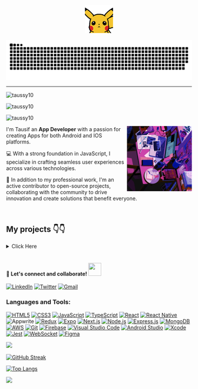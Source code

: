 





  <!--  HI PIKACHU  -->
<h1 align="center"  ><img align="center" src="pikachu-pokemon.gif" align="right" width="15%" alt="pikachu-hi"></h1>

<!-- <img src="https://raw.githubusercontent.com/fykaa/fykaa/f7dcb2f636c080f07db0b7795c379df375b31567/contributiongrid.svg" alt="taussy10" /></a> -->

<picture>
  <source media="(prefers-color-scheme: dark)" srcset="https://raw.githubusercontent.com/platane/platane/output/github-contribution-grid-snake-dark.svg">
  <source media="(prefers-color-scheme: light)" srcset="https://raw.githubusercontent.com/platane/platane/output/github-contribution-grid-snake.svg">
  <img alt="github contribution grid snake animation" src="https://raw.githubusercontent.com/platane/platane/output/github-contribution-grid-snake.svg">
</picture>

<hr/>

<p align="left"> <img src="https://img.shields.io/github/followers/taussy10?logo=github&&style=flat  "alt="taussy10" /> </p>
<p align="left"> <img src="https://komarev.com/ghpvc/?username=taussy10&label=Profile%20views&color=0e75b6&style=flat" alt="taussy10" /> </p>



<p align="left"> <img src="https://wakatime.com/badge/user/018dcfbe-5d8f-4f3c-bfa8-a64dce6c2a6b.svg" alt="taussy10" /> </p>


<!--  PROFILE HEADER RHS IMAGE  -->
<picture>


<img  style="margin-top: -10;" src="desk.gif" align="right" width="35%"  alt="Image">
</picture>


<!--  PROFILE HEADER INTRO (LHS)  -->
I'm Tausif an **App Developer** with a passion for creating  Apps for both Android and IOS platforms.

💻 With a strong foundation in JavaScript, I specialize in crafting seamless user experiences across various technologies.

🌟 In addition to my professional work, I'm an active contributor to open-source projects, collaborating with the community to drive innovation and create solutions that benefit everyone.

<!--  EXCITED CHARACTERS  -->

</br>







<!--  Don't delete this divider else face allignments issus  -->





   
<!--  My projects-->
## My projects  👇👇
<details><summary> Click Here</summary>
  
|Number| Name |Type | Visibility |Status |
|:----------:|:-----------: | :-----------: | :-----------: | :-----------: |      
|1.|[Student Perks](https://github.com/Taussy10/Student-Perks) | Website |Public|Completed... |
|2.|[Imagify](https://github.com/Taussy10/Imagify) | App | Private|Working... |
|3.|[UrbanNest](https://github.com/Taussy10/UrbanNest) | App| Public |Working... |
|4.|[Cineverse](https://github.com/Taussy10/CineVerse) | App | Private| Working... |
|5.|[Wally](https://github.com/Taussy10/Wally) | App | Public |Working... |
|6.|[Aora](https://github.com/Taussy10/Aora) | App | Public| Working... |
|7.|[Chatbot](https://github.com/Taussy10/Chatbot) | App| Public |Working... |
|8.|[Coursey](https://github.com/Taussy10/E-Learning-) | App| Public |Working... |

</details>
</br>




<!--  Trophy 
<p align="center"> <img style="align-item: center" src="https://github-profile-trophy.vercel.app/?username=taussy10&hide_border=true&theme=onestar&row=2&column=3" alt="trophy" /> </p> -->

<!--  DIVIDER  -->

#### 🚀 Let's connect and collaborate!   <img src="https://cultofthepartyparrot.com/parrots/hd/laptop_parrot.gif" width="35" height="35"/> 


[![LinkedIn](https://img.shields.io/badge/-LinkedIn-0077B5?style=for-the-badge&logo=linkedin&logoColor=white)](https://www.linkedin.com/in/taussy10/)
[![Twitter](https://img.shields.io/badge/Twitter-%23000000?style=for-the-badge&logo=X&labelColor=black&color=black)](https://twitter.com/Taussy10)
[![Gmail](https://img.shields.io/badge/-Gmail-D14836?style=for-the-badge&logo=gmail&logoColor=white)](mailto:tausif00100@gmail.com)








<!--  DIVIDER  -->

<!--  EXPERTISE  -->
<h3 align="left">Languages and Tools:</h3>

[![HTML5](https://img.shields.io/badge/-HTML5-E34F26?logo=html5&logoColor=white)](https://developer.mozilla.org/en-US/docs/Web/Guide/HTML/HTML5)
[![CSS3](https://img.shields.io/badge/-CSS3-1572B6?logo=css3&logoColor=white)](https://developer.mozilla.org/en-US/docs/Web/CSS)
[![JavaScript](https://img.shields.io/badge/-JavaScript-F7DF1E?logo=javascript&logoColor=black)](https://developer.mozilla.org/en-US/docs/Web/JavaScript)
[![TypeScript](https://img.shields.io/badge/-TypeScript-3178C6?logo=typescript&logoColor=white)]( https://www.typescriptlang.org/)
[![React](https://img.shields.io/badge/-React-61DAFB?logo=react&logoColor=black)](https://reactjs.org/)
[![React Native](https://img.shields.io/badge/-React_Native-61DAFB?logo=react&logoColor=black)](https://reactnative.dev/)
![Appwrite](https://img.shields.io/badge/Appwrite-%23FD366E?logo=Appwrite&logoColor=white)
[![Redux](https://img.shields.io/badge/-Redux-764ABC?logo=redux&logoColor=white)](https://redux.js.org/)
[![Expo](https://img.shields.io/badge/-Expo-000020?logo=expo&logoColor=white)](https://expo.dev/)
[![Next.js](https://img.shields.io/badge/-Next.js-000000?logo=next.js&logoColor=white)](https://nextjs.org/)
[![Node.js](https://img.shields.io/badge/-Node.js-339933?logo=node.js&logoColor=white)](https://nodejs.org/)
[![Express.js](https://img.shields.io/badge/-Express.js-000000?logo=express&logoColor=white)](https://expressjs.com/)
[![MongoDB](https://img.shields.io/badge/-MongoDB-47A248?logo=mongodb&logoColor=white)](https://www.mongodb.com/)
[![AWS](https://img.shields.io/badge/-AWS-232F3E?logo=amazon-aws&logoColor=white)](https://aws.amazon.com/)
[![Git](https://img.shields.io/badge/-Git-F05032?logo=git&logoColor=white)](https://git-scm.com/)
[![Firebase](https://img.shields.io/badge/-Firebase-FFCA28?logo=firebase&logoColor=black)](https://firebase.google.com/)
[![Visual Studio Code](https://img.shields.io/badge/-Visual%20Studio%20Code-007ACC?logo=visual-studio-code&logoColor=white)](https://code.visualstudio.com/)
[![Android Studio](https://img.shields.io/badge/-Android%20Studio-3DDC84?logo=android%20studio&logoColor=white)](https://developer.android.com/studio)
[![Xcode](https://img.shields.io/badge/-Xcode-147EFB?logo=xcode&logoColor=white)](https://developer.apple.com/xcode/)
[![Jest](https://img.shields.io/badge/-Jest-C21325?logo=jest&logoColor=white)](https://jestjs.io/)
[![WebSocket](https://img.shields.io/badge/-WebSocket-4B32C3?logo=websocket&logoColor=white)](https://developer.mozilla.org/en-US/docs/Web/API/WebSockets_API)
[![Figma](https://img.shields.io/badge/-Figma-F24E1E?logo=figma&logoColor=white)](https://www.figma.com/)



<!--  Github Contribution Graph  -->
<a href="https://github.com/Taussy10">
  <img  src="https://github-readme-activity-graph.vercel.app/graph?username=taussy10&bg_color=white&color=ffffff&line=2c6ce6&point=ffffff&hide_border=false"/>
</a>





<!--  DIVIDER  -->


<!--  Github streak  -->
[![GitHub Streak](https://github-readme-streak-stats.herokuapp.com?user=Taussy10&theme=github-dark-blue&hide_border=true)](https://git.io/streak-stats)

[![Top Langs](https://github-readme-stats.vercel.app/api/top-langs/?username=taussy10&layout=donut-vertical&theme=github_dark&show&hide_border=true)](https://github.com/anuraghazra/github-readme-stats) 
 
  <p align="left"> <img src="https://github-readme-stats.vercel.app/api?username=taussy10&show_icons=true&count_private=true&custom_title=My%20Github%20Stat&layout=compact&theme=github_dark&hide=issues&hide_border=true&hide_title=true,contribs"  /> </p>



















































